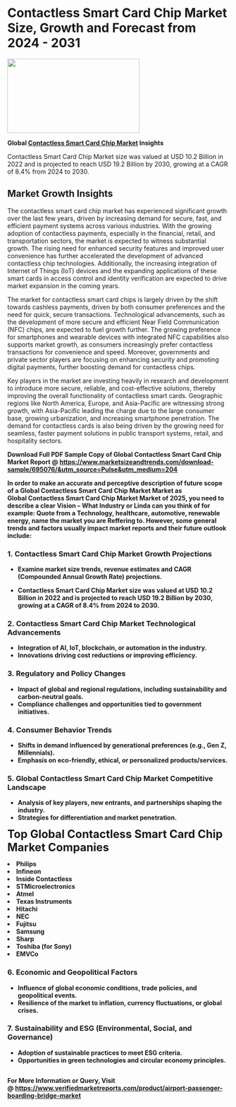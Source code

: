 <H1>Contactless Smart Card Chip Market Size, Growth and Forecast from 2024 - 2031</H1><img class="aligncenter size-medium wp-image-584254" src="https://thirdeyenews.in/wp-content/uploads/2024/09/Global-Market-Research-300x168.jpeg" alt="" width="300" height="168" /><p><strong>Global&nbsp;<a href="https://www.marketsizeandtrends.com/download-sample/695076/&amp;utm_source=Pulse&amp;utm_medium=204">Contactless Smart Card Chip Market</a> Insights</strong></p><p>Contactless Smart Card Chip Market size was valued at USD 10.2 Billion in 2022 and is projected to reach USD 19.2 Billion by 2030, growing at a CAGR of 8.4% from 2024 to 2030.</p><p><h2>Market Growth Insights</h2> <p>The contactless smart card chip market has experienced significant growth over the last few years, driven by increasing demand for secure, fast, and efficient payment systems across various industries. With the growing adoption of contactless payments, especially in the financial, retail, and transportation sectors, the market is expected to witness substantial growth. The rising need for enhanced security features and improved user convenience has further accelerated the development of advanced contactless chip technologies. Additionally, the increasing integration of Internet of Things (IoT) devices and the expanding applications of these smart cards in access control and identity verification are expected to drive market expansion in the coming years.</p> <p><strong></strong></p> <p>The market for contactless smart card chips is largely driven by the shift towards cashless payments, driven by both consumer preferences and the need for quick, secure transactions. Technological advancements, such as the development of more secure and efficient Near Field Communication (NFC) chips, are expected to fuel growth further. The growing preference for smartphones and wearable devices with integrated NFC capabilities also supports market growth, as consumers increasingly prefer contactless transactions for convenience and speed. Moreover, governments and private sector players are focusing on enhancing security and promoting digital payments, further boosting demand for contactless chips.</p> <p>Key players in the market are investing heavily in research and development to introduce more secure, reliable, and cost-effective solutions, thereby improving the overall functionality of contactless smart cards. Geographic regions like North America, Europe, and Asia-Pacific are witnessing strong growth, with Asia-Pacific leading the charge due to the large consumer base, growing urbanization, and increasing smartphone penetration. The demand for contactless cards is also being driven by the growing need for seamless, faster payment solutions in public transport systems, retail, and hospitality sectors.</p> <p><strong></p><p><span class=""><strong>Download Full PDF Sample Copy of Global Contactless Smart Card Chip Market Report</strong> @ <a href="https://www.marketsizeandtrends.com/download-sample/695076/&amp;utm_source=Pulse&amp;utm_medium=204" target="_blank">https://www.marketsizeandtrends.com/download-sample/695076/&amp;utm_source=Pulse&amp;utm_medium=204</a></span></p><p>In order to make an accurate and perceptive description of future scope of a Global&nbsp;Contactless Smart Card Chip Market Market as Global&nbsp;Contactless Smart Card Chip Market Market of 2025, you need to describe a clear Vision &ndash; What Industry or Linda can you think of for example: Quote from a Technology, healthcare, automotive, renewable energy, name the market you are Reffering to. However, some general trends and factors usually impact market reports and their future outlook include:</p><h3>1.&nbsp;<strong>Contactless Smart Card Chip Market Growth Projections</strong></h3><ul><li>Examine market size trends, revenue estimates and CAGR (Compounded Annual Growth Rate) projections.</li><li><p>Contactless Smart Card Chip Market size was valued at USD 10.2 Billion in 2022 and is projected to reach USD 19.2 Billion by 2030, growing at a CAGR of 8.4% from 2024 to 2030.</p></li></ul><h3>2.&nbsp;<strong>Contactless Smart Card Chip Market Technological Advancements</strong></h3><ul><li>Integration of AI, IoT, blockchain, or automation in the industry.</li><li>Innovations driving cost reductions or improving efficiency.</li></ul><h3>3.&nbsp;<strong>Regulatory and Policy Changes</strong></h3><ul><li>Impact of global and regional regulations, including sustainability and carbon-neutral goals.</li><li>Compliance challenges and opportunities tied to government initiatives.</li></ul><h3>4.&nbsp;<strong>Consumer Behavior Trends</strong></h3><ul><li>Shifts in demand influenced by generational preferences (e.g., Gen Z, Millennials).</li><li>Emphasis on eco-friendly, ethical, or personalized products/services.</li></ul><h3>5.&nbsp;<strong>Global Contactless Smart Card Chip Market Competitive Landscape</strong></h3><ul><li>Analysis of key players, new entrants, and partnerships shaping the industry.</li><li>Strategies for differentiation and market penetration.</li></ul><p data-pm-slice="1 1 []"><span style="color: inherit; font-family: inherit; font-size: 25px;">Top Global Contactless Smart Card Chip Market Companies</span></p><div class="" data-test-id=""><p><li>Philips</li><li> Infineon</li><li> Inside Contactless</li><li> STMicroelectronics</li><li> Atmel</li><li> Texas Instruments</li><li> Hitachi</li><li> NEC</li><li> Fujitsu</li><li> Samsung</li><li> Sharp</li><li> Toshiba (for Sony)</li><li> EMVCo</li></p></div><h3>6.&nbsp;<strong>Economic and Geopolitical Factors</strong></h3><ul><li>Influence of global economic conditions, trade policies, and geopolitical events.</li><li>Resilience of the market to inflation, currency fluctuations, or global crises.</li></ul><h3>7.&nbsp;<strong>Sustainability and ESG (Environmental, Social, and Governance)</strong></h3><ul><li>Adoption of sustainable practices to meet ESG criteria.</li><li>Opportunities in green technologies and circular economy principles.</li></ul><h2><strong style="font-size: 14px;">For More Information or Query, Visit @&nbsp;</strong><a style="background-color: #ffffff; font-size: 14px;" href="https://www.marketsizeandtrends.com/report/contactless-smart-card-chip-market/" target="_blank">https://www.verifiedmarketreports.com/product/airport-passenger-boarding-bridge-market</a></h2>
